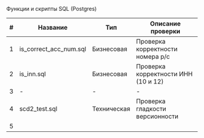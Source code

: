 Функции и скрипты SQL (Postgres)

| # | Название               | Тип         | Описание проверки                   |
|---|------------------------|-------------|-------------------------------------|
| 1 | is_correct_acc_num.sql | Бизнесовая  | Проверка корректности номера р/с    |
| 2 | is_inn.sql             | Бизнесовая  | Проверка корректности ИНН (10 и 12) |
| 3 | -                      | -           | -                                   |
| 4 | scd2_test.sql          | Техническая | Проверка гладкости версионности     |
| 5 |                        |             |                                     |
